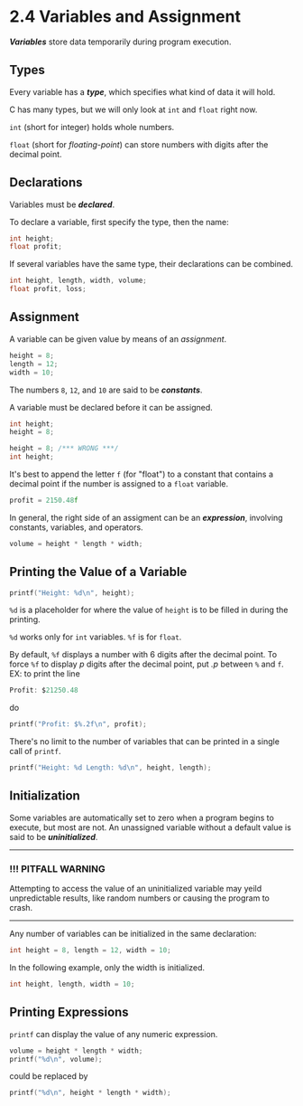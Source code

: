 # 2.4 Variables and Assignment

***Variables*** store data temporarily during program execution.

## Types

Every variable has a ***type***, which specifies what kind of data it will hold.

C has many types, but we will only look at `int` and `float` right now.

`int` (short for integer) holds whole numbers.

`float` (short for *floating-point*) can store numbers with digits after the decimal point.

## Declarations

Variables must be ***declared***.

To declare a variable, first specify the type, then the name:

```c
int height;
float profit;
```

If several variables have the same type, their declarations can be combined.

```c
int height, length, width, volume;
float profit, loss;
```

## Assignment

A variable can be given value by means of an *assignment*.

```c
height = 8;
length = 12;
width = 10;
```

The numbers `8`, `12`, and `10` are said to be ***constants***.

A variable must be declared before it can be assigned.

```c
int height;
height = 8;
```

```c
height = 8; /*** WRONG ***/
int height;
```

It's best to append the letter `f` (for "float") to a constant that contains a decimal point if the number is assigned to a `float` variable.

```c
profit = 2150.48f
```

In general, the right side of an assigment can be an ***expression***, involving constants, variables, and operators.

```c
volume = height * length * width;
```

## Printing the Value of a Variable

```c
printf("Height: %d\n", height);
```

`%d` is a placeholder for where the value of `height` is to be filled in during the printing.

`%d` works only for `int` variables. `%f` is for `float`.

By default, `%f` displays a number with 6 digits after the decimal point. To force `%f` to display *p* digits after the decimal point, put *.p* between `%` and `f`. EX: to print the line

```c
Profit: $21250.48
```

do

```c
printf("Profit: $%.2f\n", profit);
```

There's no limit to the number of variables that can be printed in a single call of `printf`.

```c
printf("Height: %d Length: %d\n", height, length);
```

## Initialization

Some variables are automatically set to zero when a program begins to execute, but most are not. An unassigned variable without a default value is said to be ***uninitialized***.

---

### !!! PITFALL WARNING

Attempting to access the value of an uninitialized variable may yeild unpredictable results, like random numbers or causing the program to crash.

---

Any number of variables can be initialized in the same declaration:

```c
int height = 8, length = 12, width = 10;
```

In the following example, only the width is initialized.

```c
int height, length, width = 10;
```

## Printing Expressions

`printf` can display the value of any numeric expression.

```c
volume = height * length * width;
printf("%d\n", volume);
```

could be replaced by

```c
printf("%d\n", height * length * width);
```
